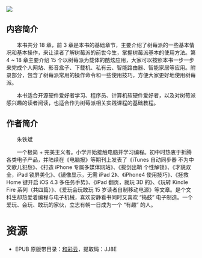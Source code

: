 ![](http://img3m9.ddimg.cn/43/19/23795089-1_u_2.jpg)

## 内容简介

　　本书共分 18 章，前 3 章是本书的基础章节，主要介绍了树莓派的一些基本情况和基本操作，来让读者了解树莓派的前世今生，掌握树莓派基本的使用方法。第 4 ~ 18 章主要介绍 15 个以树莓派为载体的酷炫应用，大家可以按照本书一步一步来完成个人网站、影音盒子、下载机、私有云、智能路由器、智能家居等应用。附录部分，包含了树莓派常用的操作命令和一些使用技巧，方便大家更好地使用树莓派。

　　本书适合开源硬件爱好者学习、程序员、计算机软硬件爱好者，以及对树莓派感兴趣的读者阅读，也适合作为树莓派相关实践课程的基础教程。

## 作者简介

　　朱铁斌

　　一个极简 + 完美主义者。小学开始接触电脑并学习编程。初中时热衷于折腾各类电子产品，并陆续在《电脑报》等期刊上发表了《iTunes 自动同步器 不为中文歌儿犯愁》、《打造 iPhone 专属多媒体网站》、《拔剑出鞘 个性解锁》、《才貌双全，iPad 锁屏美化》、《镜像显示，无需 iPad 2》、《iPhone4 使用技巧》、《拯救 Home 键开启 iOS 4.3 多任务手势》、《iPad 翻页，就玩 3D 的》、《玩转 Kindle Fire 系列（共四篇）》、《爱玩会玩敢玩 15 岁读者自制移动电源》等文章。是个文科生却热爱着编程与电子机械，喜欢安静看书同时又喜欢 “捣鼓” 电子制造。一个爱玩、会玩、敢玩的家伙，立志有朝一日成为一个 “有趣” 的人。

# 资源

* EPUB 原版带目录：[和彩云](http://caiyun.feixin.10086.cn/dl/0n5CrP6QWy1sn)，提取码：JJ8E
